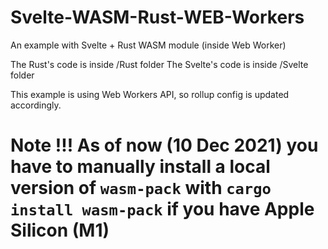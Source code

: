 # Svelte-WASM-Rust-WEB-Workers
An example with Svelte + Rust WASM module (inside Web Worker)

The Rust's code is inside /Rust folder
The Svelte's code is inside /Svelte folder

This example is using Web Workers API, so rollup config is updated accordingly.

# Note !!! As of now (10 Dec 2021) you have to manually install a local version of ```wasm-pack``` with ```cargo install wasm-pack``` if you have Apple Silicon (M1)
